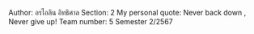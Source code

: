 Author: อรไอลิน อิทธิศาล
Section: 2
My personal quote: Never back down , Never give up!
Team number: 5
Semester 2/2567
